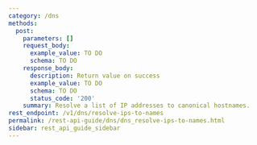 ```yaml
---
category: /dns
methods:
  post:
    parameters: []
    request_body:
      example_value: TO DO
      schema: TO DO
    response_body:
      description: Return value on success
      example_value: TO DO
      schema: TO DO
      status_code: '200'
    summary: Resolve a list of IP addresses to canonical hostnames.
rest_endpoint: /v1/dns/resolve-ips-to-names
permalink: /rest-api-guide/dns/dns_resolve-ips-to-names.html
sidebar: rest_api_guide_sidebar
---
```

